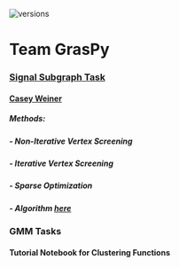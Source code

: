 ![versions](https://img.shields.io/pypi/pyversions/pybadges.svg)
# Team GrasPy  
### [Signal Subgraph Task](https://arxiv.org/abs/1801.07683v1)
#### [Casey Weiner](https://github.com/caseypw)
##### Methods:
##### - Non-Iterative Vertex Screening
##### - Iterative Vertex Screening
##### - Sparse Optimization
##### - Algorithm [here](https://arxiv.org/abs/1701.08140)
### GMM Tasks
#### Tutorial Notebook for Clustering Functions
